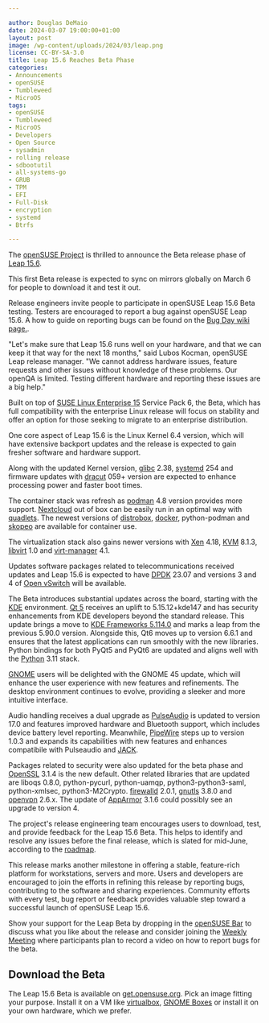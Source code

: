```yaml
---

author: Douglas DeMaio
date: 2024-03-07 19:00:00+01:00
layout: post
image: /wp-content/uploads/2024/03/leap.png
license: CC-BY-SA-3.0
title: Leap 15.6 Reaches Beta Phase
categories:
- Announcements
- openSUSE
- Tumbleweed
- MicroOS
tags:
- openSUSE
- Tumbleweed
- MicroOS
- Developers
- Open Source
- sysadmin
- rolling release
- sdbootutil
- all-systems-go
- GRUB
- TPM
- EFI
- Full-Disk
- encryption
- systemd
- Btrfs

---
```


The [openSUSE Project](https://www.opensuse.org/) is thrilled to announce the Beta release phase of [Leap 15.6](https://get.opensuse.org/leap/15.6/). 

This first Beta release is expected to sync on mirrors globally on March 6 for people to download it and test it out.

Release engineers invite people to participate in openSUSE Leap 15.6 Beta testing. Testers are encouraged to report a bug against openSUSE Leap 15.6. A how to guide on reporting bugs can be found on the [Bug Day wiki page.](https://en.opensuse.org/openSUSE:Bug_Day#How_to_report_issues). 

"Let's make sure that Leap 15.6 runs well on your hardware, and that we can keep it that way for the next 18 months," said Lubos Kocman, openSUSE Leap release manager. "We cannot address hardware issues, feature requests and other issues without knowledge of these problems. Our openQA is limited. Testing different hardware and reporting these issues are a big help."

Built on top of [SUSE Linux Enterprise 15](https://www.suse.com/c/suse-linux-enterprise-15-is-generally-available/) Service Pack 6, the Beta, which has full compatibility with the enterprise Linux release will focus on stability and offer an option for those seeking to migrate to an enterprise distribution.

One core aspect of Leap 15.6 is the Linux Kernel 6.4 version, which will have extensive backport updates and the release is expected to gain fresher software and hardware support.

Along with the updated Kernel version, [glibc](https://www.gnu.org/software/libc/) 2.38, [systemd](https://freedesktop.org/wiki/Software/systemd/) 254 and firmware updates with [dracut](https://dracut.wiki.kernel.org/index.php/Main_Page) 059+ version are expected to enhance processing power and faster boot times.

The container stack was refresh as [podman](https://podman.io/) 4.8 version provides more support. [Nextcloud](https://nextcloud.com/) out of box can be easily run in an optimal way with [quadlets](https://github.com/containers/quadlet). The newest versions of [distrobox](https://github.com/89luca89/distrobox), [docker](https://www.docker.com/), python-podman and [skopeo](https://github.com/containers/skopeo) are available for container use. 

The virtualization stack also gains newer versions with [Xen](https://xenproject.org/) 4.18, [KVM](https://www.linux-kvm.org/page/Main_Page) 8.1.3, [libvirt](https://libvirt.org)  1.0 and [virt-manager](https://virt-manager.org/download/) 4.1.

Updates software packages related to telecommunications received updates and Leap 15.6 is expected to have [DPDK](https://git.dpdk.org/) 23.07 and versions 3 and 4 of [Open vSwitch](https://www.openvswitch.org/) will be available.

The Beta introduces substantial updates across the board, starting with the [KDE](https://kde.org) environment. [Qt 5](https://www.qt.io/product/qt5) receives an uplift to 5.15.12+kde147 and has security enhancements from KDE developers beyond the standard release. This update brings a move to [KDE Frameworks 5.114.0](https://kde.org/announcements/frameworks/5/5.114.0/) and marks a leap from the previous 5.90.0 version. Alongside this, Qt6 moves up to version 6.6.1 and ensures that the latest applications can run smoothly with the new libraries. Python bindings for both PyQt5 and PyQt6 are updated and aligns well with the [Python](https://www.python.org/) 3.11 stack.

[GNOME](https://www.gnome.org/) users will be delighted with the GNOME 45 update, which will enhance the user experience with new features and refinements. The desktop environment continues to evolve, providing a sleeker and more intuitive interface.

Audio handling receives a dual upgrade as [PulseAudio](https://www.freedesktop.org/wiki/Software/PulseAudio/) is updated to version 17.0 and features improved hardware and Bluetooth support, which includes device battery level reporting. Meanwhile, [PipeWire](https://pipewire.org/) steps up to version 1.0.3 and expands its capabilities with new features and enhances compatibile with Pulseaudio and [JACK](https://jackaudio.org/).

Packages related to security were also updated for the beta phase and [OpenSSL](https://www.openssl.org/) 3.1.4 is the new default. Other related libraries that are updated are liboqs 0.8.0, python-pycurl, python-uamqp, python3-python3-saml, python-xmlsec, python3-M2Crypto. [firewalld](https://firewalld.org/) 2.0.1, [gnutls](https://www.gnutls.org/) 3.8.0 and [openvpn](https://openvpn.net/) 2.6.x. The update of [AppArmor](https://apparmor.net/) 3.1.6 could possibly see an upgrade to version 4. 

The project's release engineering team encourages users to download, test, and provide feedback for the Leap 15.6 Beta. This helps to identify and resolve any issues before the final release, which is slated for mid-June, according to the [roadmap](https://en.opensuse.org/openSUSE:Roadmap).

 This release marks another milestone in offering a stable, feature-rich platform for workstations, servers and more. Users and developers are encouraged to join the efforts in refining this release by reporting bugs, contributing to the software and sharing experiences. Community efforts with every test, bug report or feedback provides valuable step toward a successful launch of openSUSE Leap 15.6.

Show your support for the Leap Beta by dropping in the [openSUSE Bar](https://meet.opensuse.org/bar) to discuss what you like about the release and consider joining the [Weekly Meeting](https://calendar.opensuse.org/teams/marketing/events/thursday_weekly_meeting) where participants plan to record a video on how to report bugs for the beta.

## Download the Beta

The Leap 15.6 Beta is available on [get.opensuse.org](https://get.opensuse.org/testing). Pick an image fitting your purpose. Install it on a VM like [virtualbox](https://www.virtualbox.org), [GNOME Boxes](https://wiki.gnome.org/Apps/Boxes) or install it on your own hardware, which we prefer. 

<meta name="openSUSE, Tumbleweed, Developers, sysadmin, user, Open Source, rolling release, tpm, full-disk, encryption, MicroOS, grub, qemu, btrfs" content="HTML,CSS,XML,JavaScript">


